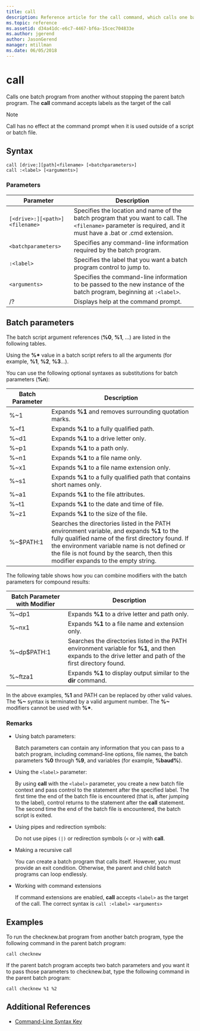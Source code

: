 ```yaml
---
title: call
description: Reference article for the call command, which calls one batch program from another without stopping the parent batch program.
ms.topic: reference
ms.assetid: d34a41dc-e6c7-4467-bf6a-15cec704833e
ms.author: jgerend
author: JasonGerend
manager: mtillman
ms.date: 06/05/2018
---
```


# call

Calls one batch program from another without stopping the parent batch program. The **call** command accepts labels as the target of the call

> [!NOTE]
> Call has no effect at the command prompt when it is used outside of a script or batch file.

## Syntax

```
call [drive:][path]<filename> [<batchparameters>]
call :<label> [<arguments>]
```

### Parameters

| Parameter | Description |
| --------- | ----------- |
| `[<drive>:][<path>]<filename>` | Specifies the location and name of the batch program that you want to call. The `<filename>` parameter is required, and it must have a .bat or .cmd extension. |
| `<batchparameters>` | Specifies any command-line information required by the batch program. |
| `:<label>` | Specifies the label that you want a batch program control to jump to. |
| `<arguments>` | Specifies the command-line information to be passed to the new instance of the batch program, beginning at `:<label>`.|
| /? | Displays help at the command prompt. |

## Batch parameters

The batch script argument references (**%0**, **%1**, ...) are listed in the following tables.

Using the **%&#42;** value in a batch script refers to all the arguments (for example, **%1**, **%2**, **%3**...).

You can use the following optional syntaxes as substitutions for batch parameters (**%n**):

| Batch Parameter | Description |
| --------------- | ----------- |
| %~1 | Expands **%1** and removes surrounding quotation marks. |
| %~f1 | Expands **%1** to a fully qualified path. |
| %~d1 | Expands **%1** to a drive letter only. |
| %~p1 | Expands **%1** to a path only. |
| %~n1 | Expands **%1** to a file name only. |
| %~x1 | Expands **%1** to a file name extension only. |
| %~s1 | Expands **%1** to a fully qualified path that contains short names only. |
| %~a1 | Expands **%1** to the file attributes. |
| %~t1 | Expands **%1** to the date and time of file. |
| %~z1 | Expands **%1** to the size of the file. |
| %~$PATH:1 | Searches the directories listed in the PATH environment variable, and expands **%1** to the fully qualified name of the first directory found. If the environment variable name is not defined or the file is not found by the search, then this modifier expands to the empty string. |

The following table shows how you can combine modifiers with the batch parameters for compound results:

| Batch Parameter with Modifier | Description |
| ----------------------------- | ----------- |
| %~dp1 | Expands **%1** to a drive letter and path only. |
| %~nx1 | Expands **%1** to a file name and extension only. |
| %~dp$PATH:1 | Searches the directories listed in the PATH environment variable for **%1**, and then expands to the drive letter and path of the first directory found. |
| %~ftza1 | Expands **%1** to display output similar to the **dir** command. |

In the above examples, **%1** and PATH can be replaced by other valid values. The **%~** syntax is terminated by a valid argument number. The **%~** modifiers cannot be used with **%&#42;**.

### Remarks

- Using batch parameters:

    Batch parameters can contain any information that you can pass to a batch program, including command-line options, file names, the batch parameters **%0** through **%9**, and variables (for example, **%baud%**).

- Using the `<label>` parameter:

    By using **call** with the `<label>` parameter, you create a new batch file context and pass control to the statement after the specified label. The first time the end of the batch file is encountered (that is, after jumping to the label), control returns to the statement after the **call** statement. The second time the end of the batch file is encountered, the batch script is exited.

- Using pipes and redirection symbols:

    Do not use pipes `(|)` or redirection symbols (`<` or `>`) with **call**.

- Making a recursive call

    You can create a batch program that calls itself. However, you must provide an exit condition. Otherwise, the parent and child batch programs can loop endlessly.

- Working with command extensions

    If command extensions are enabled, **call** accepts `<label>` as the target of the call. The correct syntax is `call :<label> <arguments>`

## Examples

To run the checknew.bat program from another batch program, type the following command in the parent batch program:

```
call checknew
```

If the parent batch program accepts two batch parameters and you want it to pass those parameters to checknew.bat, type the following command in the parent batch program:

```
call checknew %1 %2
```

## Additional References

- [Command-Line Syntax Key](command-line-syntax-key.md)
